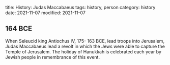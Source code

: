 title: History: Judas Maccabaeus
tags: history, person
category: history
date: 2021-11-07
modified: 2021-11-07


 164 BCE
-
When Seleucid king
Antiochus IV, 175-
163 BCE,
 lead troops into Jerusalem, Judas
Maccabaeus lead a revolt in which the Jews were able to capture the
Temple of Jerusalem. The holiday of Hanukkah is celebrated each year
by Jewish people in remembrance of this event.




